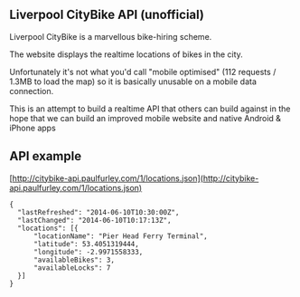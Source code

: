 ## Liverpool CityBike API (unofficial)

Liverpool CityBike is a marvellous bike-hiring scheme.

The website displays the realtime locations of bikes in the city.

Unfortunately it's not what you'd call "mobile optimised" (112 requests / 1.3MB
to load the map) so it is basically unusable on a mobile data connection.

This is an attempt to build a realtime API that others can build against in
the hope that we can build an improved mobile website and native Android &
iPhone apps

## API example

[http://citybike-api.paulfurley.com/1/locations.json](http://citybike-api.paulfurley.com/1/locations.json)
```
{
  "lastRefreshed": "2014-06-10T10:30:00Z",
  "lastChanged": "2014-06-10T10:17:13Z",
  "locations": [{
      "locationName": "Pier Head Ferry Terminal",
      "latitude": 53.4051319444,
      "longitude": -2.9971558333,
      "availableBikes": 3,
      "availableLocks": 7
  }]
}
```
